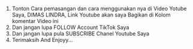 1. Tonton Cara pemasangan dan cara menggunakan nya
di Video Yotube Saya, DIMAS LINDRA, Link Youtube akan
saya Bagikan di Kolom komentar Video ini
2. Dan jangan lupa FOLLOW Account TikTok Saya
3. Dan jangan lupa pula SUBSCRIBE Chanel Youtube Saya
4. Terimaksih And Enjoyy...
